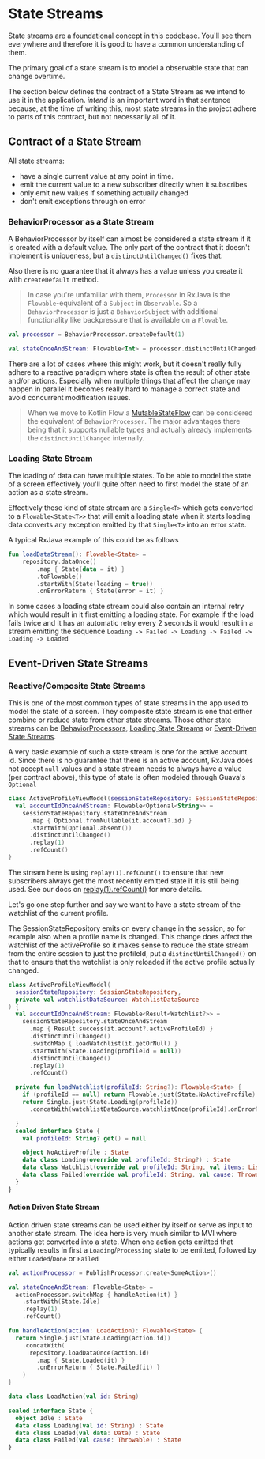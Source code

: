 # State Streams

State streams are a foundational concept in this codebase. You'll see them everywhere and therefore it is good to have a common understanding of them.

The primary goal of a state stream is to model a observable state that can change overtime.

The section below defines the contract of a State Stream as we intend to use it in the application. *intend* is an important word in that sentence because, at the time of writing this, most state streams in the project adhere to parts of this contract, but not necessarily all of it.

## Contract of a State Stream

All state streams:

- have a single current value at any point in time.
- emit the current value to a new subscriber directly when it subscribes
- only emit new values if something actually changed
- don't emit exceptions through on error

### BehaviorProcessor as a State Stream

A BehaviorProcessor by itself can almost be considered a state stream if it is created with a default value. The only part of the contract that it doesn't implement is uniqueness, but a `distinctUntilChanged()` fixes that.

Also there is no guarantee that it always has a value unless you create it with `createDefault` method.

> In case you're unfamiliar with them, `Processor` in RxJava is the `Flowable`-equivalent of a `Subject` in `Observable`. So a `BehaviorProcessor` is just a `BehaviorSubject` with additional functionality like backpressure that is available on a `Flowable`.

```kotlin
val processor = BehaviorProcessor.createDefault(1)

val stateOnceAndStream: Flowable<Int> = processor.distinctUntilChanged()
```

There are a lot of cases where this might work, but it doesn't really fully adhere to a reactive paradigm where state is often the result of other state and/or actions. Especially when multiple things that affect the change may happen in parallel it becomes really hard to manage a correct state and avoid concurrent modification issues.

> When we move to Kotlin Flow a [MutableStateFlow](https://kotlin.github.io/kotlinx.coroutines/kotlinx-coroutines-core/kotlinx.coroutines.flow/-mutable-state-flow/index.html) can be considered the equivalent of `BehaviorProcesser`. The major advantages there being that it supports nullable types and actually already implements the `distinctUntilChanged` internally.

### Loading State Stream

The loading of data can have multiple states. To be able to model the state of a screen effectively you'll quite often need to first model the state of an action as a state stream.

Effectively these kind of state stream are a `Single<T>` which gets converted to a `Flowable<State<T>>` that will emit a loading state when it starts loading data converts any exception emitted by that `Single<T>` into an error state.

A typical RxJava example of this could be as follows

```kotlin
fun loadDataStream(): Flowable<State> =
    repository.dataOnce()
        .map { State(data = it) }
        .toFlowable()
        .startWith(State(loading = true))
        .onErrorReturn { State(error = it) }
```

In some cases a loading state stream could also contain an internal retry which would result in it first emitting a loading state. For example if the load fails twice and it has an automatic retry every 2 seconds it would result in a stream emitting the sequence `Loading -> Failed -> Loading -> Failed -> Loading -> Loaded`

## Event-Driven State Streams

### Reactive/Composite State Streams

This is one of the most common types of state streams in the app used to model the state of a screen. They composite state stream is one that either combine or reduce state from other state streams. Those other state streams can be [BehaviorProcessors](#behaviorprocessor-as-a-state-stream), [Loading State Streams](#loading-state-stream) or [Event-Driven State Streams](#event-driven-state-streams).

A very basic example of such a state stream is one for the active account id. Since there is no guarantee that there is an active account, RxJava does not accept `null` values and a state stream needs to always have a value (per contract above), this type of state is often modeled through Guava's `Optional`

```kotlin
class ActiveProfileViewModel(sessionStateRepository: SessionStateRepository) {
  val accountIdOnceAndStream: Flowable<Optional<String>> =
    sessionStateRepository.stateOnceAndStream
      .map { Optional.fromNullable(it.account?.id) }
      .startWith(Optional.absent())
      .distinctUntilChanged()
      .replay(1)
      .refCount()
}
```

The stream here is using `replay(1).refCount()` to ensure that new subscribers always get the most recently emitted state if it is still being used. See our docs on [replay(1).refCount()](../resources/rx_java.md#replay1refcount) for more details.

Let's go one step further and say we want to have a state stream of the watchlist of the current profile.

The SessionStateRepository emits on every change in the session, so for example also when a profile name is changed. This change does affect the watchlist of the activeProfile so it makes sense to reduce the state stream from the entire session to just the profileId, put a `distinctUntilChanged()` on that to ensure that the watchlist is only reloaded if the active profile actually changed.

```kotlin
class ActiveProfileViewModel(
  sessionStateRepository: SessionStateRepository,
  private val watchlistDataSource: WatchlistDataSource
) {
  val accountIdOnceAndStream: Flowable<Result<Watchlist?>> =
    sessionStateRepository.stateOnceAndStream
      .map { Result.success(it.account?.activeProfileId) }
      .distinctUntilChanged()
      .switchMap { loadWatchlist(it.getOrNull) }
      .startWith(State.Loading(profileId = null))
      .distinctUntilChanged()
      .replay(1)
      .refCount()

  private fun loadWatchlist(profileId: String?): Flowable<State> {
    if (profileId == null) return Flowable.just(State.NoActiveProfile)
    return Single.just(State.Loading(profileId))
      .concatWith(watchlistDataSource.watchlistOnce(profileId).onErrorReturn { State.Failed(profileId, it) })

  }
  sealed interface State {
    val profileId: String? get() = null

    object NoActiveProfile : State
    data class Loading(override val profileId: String?) : State
    data class Watchlist(override val profileId: String, val items: List<Item>) : State
    data class Failed(override val profileId: String, val cause: Throwable) : State
  }
}
```

#### Action Driven State Stream

Action driven state streams can be used either by itself or serve as input to another state stream. The idea here is very much similar to MVI where actions get converted into a state. When one action gets emitted that typically results in first a `Loading`/`Processing` state to be emitted, followed by either `Loaded`/`Done` or `Failed`

```kotlin
val actionProcessor = PublishProcessor.create<SomeAction>()

val stateOnceAndStream: Flowable<State> =
  actionProcessor.switchMap { handleAction(it) }
    .startWith(State.Idle)
    .replay(1)
    .refCount()

fun handleAction(action: LoadAction): Flowable<State> {
  return Single.just(State.Loading(action.id))
    .concatWith(
      repository.loadDataOnce(action.id)
        .map { State.Loaded(it) }
        .onErrorReturn { State.Failed(it) }
    )
}

data class LoadAction(val id: String)

sealed interface State {
  object Idle : State
  data class Loading(val id: String) : State
  data class Loaded(val data: Data) : State
  data class Failed(val cause: Throwable) : State
}
```
